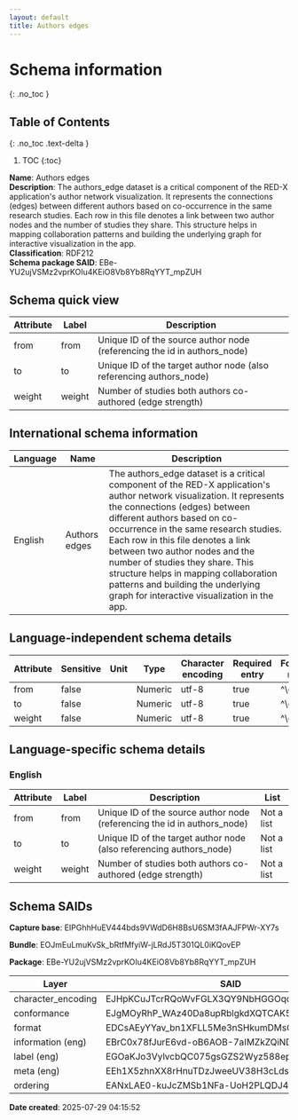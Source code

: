 ```yaml
---
layout: default  
title: Authors edges  
---
```


# Schema information
{: .no_toc }

## Table of Contents
{: .no_toc .text-delta }

1. TOC
{:toc}

**Name**: Authors edges  
**Description**: The authors_edge dataset is a critical component of the RED-X application\'s author network visualization. It represents the connections (edges) between different authors based on co-occurrence in the same research studies. Each row in this file denotes a link between two author nodes and the number of studies they share. This structure helps in mapping collaboration patterns and building the underlying graph for interactive visualization in the app.  
**Classification**: RDF212  
**Schema package SAID**: EBe-YU2ujVSMz2vprKOIu4KEiO8Vb8Yb8RqYYT_mpZUH  

## Schema quick view

| Attribute | Label | Description |
| --- | --- | --- |
| from | from | Unique ID of the source author node (referencing the id in authors_node) |
| to | to | Unique ID of the target author node (also referencing authors_node) |
| weight | weight | Number of studies both authors co-authored (edge strength) |

## International schema information

| Language | Name | Description |
| --- | --- | --- |
| English | Authors edges | The authors_edge dataset is a critical component of the RED-X application\'s author network visualization. It represents the connections (edges) between different authors based on co-occurrence in the same research studies. Each row in this file denotes a link between two author nodes and the number of studies they share. This structure helps in mapping collaboration patterns and building the underlying graph for interactive visualization in the app. |

## Language-independent schema details

| Attribute | Sensitive | Unit | Type | Character encoding | Required entry | Format rule |
| --- | --- | --- | --- | --- | --- | --- |
| from | false |  | Numeric | utf-8 | true | ^\\d\+$ |
| to | false |  | Numeric | utf-8 | true | ^\\d\+$ |
| weight | false |  | Numeric | utf-8 | true | ^\\d\+$ |

## Language-specific schema details

### English

| Attribute | Label | Description | List |
| --- | --- | --- | --- |
| from | from | Unique ID of the source author node (referencing the id in authors_node) | Not a list |
| to | to | Unique ID of the target author node (also referencing authors_node) | Not a list |
| weight | weight | Number of studies both authors co-authored (edge strength) | Not a list |

## Schema SAIDs

**Capture base**: EIPGhhHuEV444bds9VWdD6H8BsU6SM3fAAJFPWr-XY7s

**Bundle**: EOJmEuLmuKvSk_bRtfMfyiW-jLRdJ5T301QL0iKQovEP

**Package**: EBe-YU2ujVSMz2vprKOIu4KEiO8Vb8Yb8RqYYT_mpZUH

| Layer | SAID | Type |
| --- | --- | --- |
| character_encoding | EJHpKCuJTcrRQoWvFGLX3QY9NbHGGOqo3YyAA2K86zkI | spec/overlays/character_encoding/1.1 |
| conformance | EJgMOyRhP_WAz40Da8upRblgkdXQTCAK54yFTzY2-qZF | spec/overlays/conformance/1.1 |
| format | EDCsAEyYYav_bn1XFLL5Me3nSHkumDMsOc089rphbT0I | spec/overlays/format/1.1 |
| information (eng) | EBrC0x78fJurE6vd-oB6AOB-7aIMZkZQiNDWferB0FRY | spec/overlays/information/1.1 |
| label (eng) | EGOaKJo3VylvcbQC075gsGZS2Wyz588epNBTYAhifNgT | spec/overlays/label/1.1 |
| meta (eng) | EEh1X5zhnXX8rHnuTDzJweeUV38H3cLds9G2ckiaDpc7 | spec/overlays/meta/1.1 |
| ordering | EANxLAE0-kuJcZMSb1NFa-UoH2PLQDJ4gstD4TeAlLYt | community/overlays/adc/ordering/1.1 |

**Date created**: 2025-07-29 04:15:52

